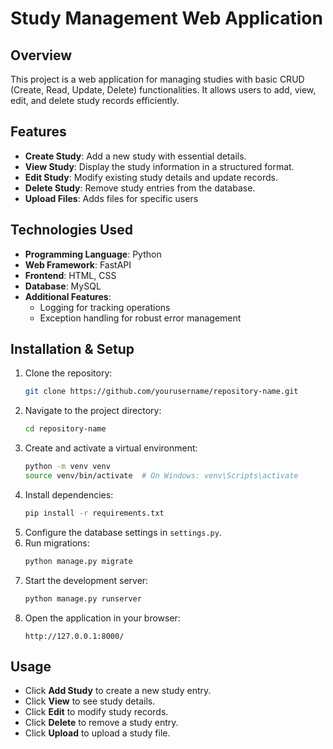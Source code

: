 # Study Management Web Application

## Overview
This project is a web application for managing studies with basic CRUD (Create, Read, Update, Delete) functionalities. It allows users to add, view, edit, and delete study records efficiently.

## Features
- **Create Study**: Add a new study with essential details.
- **View Study**: Display the study information in a structured format.
- **Edit Study**: Modify existing study details and update records.
- **Delete Study**: Remove study entries from the database.
- **Upload Files**: Adds files for specific users

## Technologies Used
- **Programming Language**: Python
- **Web Framework**: FastAPI
- **Frontend**: HTML, CSS
- **Database**: MySQL
- **Additional Features**:
  - Logging for tracking operations
  - Exception handling for robust error management

## Installation & Setup
1. Clone the repository:
   ```sh
   git clone https://github.com/yourusername/repository-name.git
   ```
2. Navigate to the project directory:
   ```sh
   cd repository-name
   ```
3. Create and activate a virtual environment:
   ```sh
   python -m venv venv
   source venv/bin/activate  # On Windows: venv\Scripts\activate
   ```
4. Install dependencies:
   ```sh
   pip install -r requirements.txt
   ```
5. Configure the database settings in `settings.py`.
6. Run migrations:
   ```sh
   python manage.py migrate
   ```
7. Start the development server:
   ```sh
   python manage.py runserver
   ```
8. Open the application in your browser:
   ```
   http://127.0.0.1:8000/
   ```

## Usage
- Click **Add Study** to create a new study entry.
- Click **View** to see study details.
- Click **Edit** to modify study records.
- Click **Delete** to remove a study entry.
- Click **Upload** to upload a study file.

